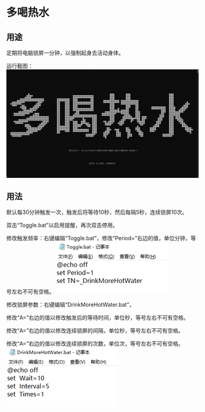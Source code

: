 # 多喝热水

## 用途

定期将电脑锁屏一分钟，以强制起身去活动身体。

运行截图：
![Screenshot](https://raw.githubusercontent.com/DragonRollGH/DrinkMoreHotWater/main/img/Screenshot.png)

## 用法

默认每30分钟触发一次，触发后将等待10秒，然后每隔5秒，连续锁屏10次。

双击“Toggle.bat”以启用提醒，再次双击停用。

修改触发频率：右键编辑“Toggle.bat”，修改“Period=”右边的值，单位分钟，等号左右不可有空格。
![Toggle](https://raw.githubusercontent.com/DragonRollGH/DrinkMoreHotWater/main/img/Toggle.png)

修改锁屏参数：右键编辑“DrinkMoreHotWater.bat”，

修改“A=”右边的值以修改触发后的等待时间，单位秒，等号左右不可有空格。

修改“A=”右边的值以修改连续锁屏的间隔，单位秒，等号左右不可有空格。

修改“A=”右边的值以修改连续锁屏的次数，单位次，等号左右不可有空格。
![DrinkMoreHotWater](https://raw.githubusercontent.com/DragonRollGH/DrinkMoreHotWater/main/img/DrinkMoreHotWater.png)

